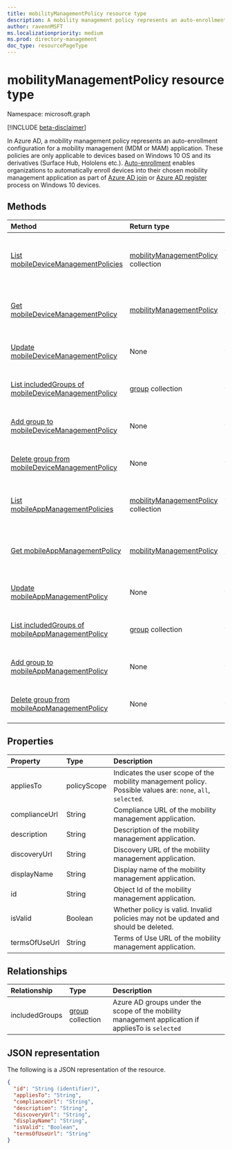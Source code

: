 ```yaml
---
title: mobilityManagementPolicy resource type
description: A mobility management policy represents an auto-enrollment policy for a mobility management application configured in Azure AD.
author: ravennMSFT
ms.localizationpriority: medium
ms.prod: directory-management
doc_type: resourcePageType
---
```


# mobilityManagementPolicy resource type

Namespace: microsoft.graph

[!INCLUDE [beta-disclaimer](../../includes/beta-disclaimer.md)]

In Azure AD, a mobility management policy represents an auto-enrollment configuration for a mobility management (MDM or MAM) application. These policies are only applicable to devices based on Windows 10 OS and its derivatives (Surface Hub, Hololens etc.). [Auto-enrollment](/windows/client-management/mdm/azure-ad-and-microsoft-intune-automatic-mdm-enrollment-in-the-new-portal) enables organizations to automatically enroll devices into their chosen mobility management application as part of [Azure AD join](/azure/active-directory/devices/concept-azure-ad-join) or [Azure AD register](/azure/active-directory/devices/concept-azure-ad-register) process on Windows 10 devices.

## Methods

| Method                                                                                                              | Return type                                                                     | Description                                                                                                                                                        |
| :------------------------------------------------------------------------------------------------------------------ | :------------------------------------------------------------------------------ | :----------------------------------------------------------------------------------------------------------------------------------------------------------------- |
| [List mobileDeviceManagementPolicies](../api/mobiledevicemanagementpolicies-list.md)                                | [mobilityManagementPolicy](../resources/mobilitymanagementpolicy.md) collection | Get a list of the [mobilityManagementPolicy](../resources/mobilitymanagementpolicy.md) objects and their properties for mobile device management applications.     |
| [Get mobileDeviceManagementPolicy](../api/mobiledevicemanagementpolicies-get.md)                                    | [mobilityManagementPolicy](../resources/mobilitymanagementpolicy.md)            | Read the properties and relationships of a [mobilityManagementPolicy](../resources/mobilitymanagementpolicy.md) object for a mobile device management application. |
| [Update mobileDeviceManagementPolicy](../api/mobiledevicemanagementpolicies-update.md)                              | None                                                                            | Update the properties of a [mobilityManagementPolicy](../resources/mobilitymanagementpolicy.md) object for a mobile device management application.                 |
| [List includedGroups of mobileDeviceManagementPolicy](../api/mobiledevicemanagementpolicies-list-includedgroups.md) | [group](../resources/group.md) collection                                       | List included groups for a [mobilityManagementPolicy](../resources/mobilitymanagementpolicy.md) object for a mobile device management application.                 |
| [Add group to mobileDeviceManagementPolicy](../api/mobiledevicemanagementpolicies-post-includedgroups.md)           | None                                                                            | Add a group to the [mobilityManagementPolicy](../resources/mobilitymanagementpolicy.md) object for a mobile device management application.                         |
| [Delete group from mobileDeviceManagementPolicy](../api/mobiledevicemanagementpolicies-delete-includedgroups.md)    | None                                                                            | Delete a group from the [mobilityManagementPolicy](../resources/mobilitymanagementpolicy.md) object for a mobile device management application.                    |
| [List mobileAppManagementPolicies](../api/mobileappmanagementpolicies-list.md)                                      | [mobilityManagementPolicy](../resources/mobilitymanagementpolicy.md) collection | Get a list of the [mobilityManagementPolicy](../resources/mobilitymanagementpolicy.md) objects and their properties for mobile app management applications.        |
| [Get mobileAppManagementPolicy](../api/mobileappmanagementpolicies-get.md)                                          | [mobilityManagementPolicy](../resources/mobilitymanagementpolicy.md)            | Read the properties and relationships of a [mobilityManagementPolicy](../resources/mobilitymanagementpolicy.md) object for a mobile app management application.    |
| [Update mobileAppManagementPolicy](../api/mobileappmanagementpolicies-update.md)                                    | None                                                                            | Update the properties of a [mobilityManagementPolicy](../resources/mobilitymanagementpolicy.md) object for a mobile app management application.                    |
| [List includedGroups of mobileAppManagementPolicy](../api/mobileappmanagementpolicies-list-includedgroups.md)       | [group](../resources/group.md) collection                                       | List included groups for a [mobilityManagementPolicy](../resources/mobilitymanagementpolicy.md) object for a mobile app management application.                    |
| [Add group to mobileAppManagementPolicy](../api/mobileappmanagementpolicies-post-includedgroups.md)                 | None                                                                            | Add a group to the [mobilityManagementPolicy](../resources/mobilitymanagementpolicy.md) object for a mobile app management application.                            |
| [Delete group from mobileAppManagementPolicy](../api/mobileappmanagementpolicies-delete-includedgroups.md)          | None                                                                            | Delete a group from the [mobilityManagementPolicy](../resources/mobilitymanagementpolicy.md) object for a mobile app management application.                       |

## Properties

| Property      | Type        | Description                                                                                                 |
| :------------ | :---------- | :---------------------------------------------------------------------------------------------------------- |
| appliesTo     | policyScope | Indicates the user scope of the mobility management policy. Possible values are: `none`, `all`, `selected`. |
| complianceUrl | String      | Compliance URL of the mobility management application.                                                      |
| description   | String      | Description of the mobility management application.                                                         |
| discoveryUrl  | String      | Discovery URL of the mobility management application.                                                       |
| displayName   | String      | Display name of the mobility management application.                                                        |
| id            | String      | Object Id of the mobility management application.                                                           |
| isValid       | Boolean     | Whether policy is valid. Invalid policies may not be updated and should be deleted.                         |
| termsOfUseUrl | String      | Terms of Use URL of the mobility management application.                                                    |

## Relationships

| Relationship   | Type                                      | Description                                                                                       |
| :------------- | :---------------------------------------- | :------------------------------------------------------------------------------------------------ |
| includedGroups | [group](../resources/group.md) collection | Azure AD groups under the scope of the mobility management application if appliesTo is `selected` |

## JSON representation

The following is a JSON representation of the resource.

<!-- {
  "blockType": "resource",
  "keyProperty": "id",
  "@odata.type": "microsoft.graph.mobilityManagementPolicy",
  "openType": false
}
-->

```json
{
  "id": "String (identifier)",
  "appliesTo": "String",
  "complianceUrl": "String",
  "description": "String",
  "discoveryUrl": "String",
  "displayName": "String",
  "isValid": "Boolean",
  "termsOfUseUrl": "String"
}
```

<!-- uuid: 5c98f801-d1c4-44eb-ac11-f72b6754deda
2020-03-23T22:34:45.203Z -->

<!-- {
  "type": "#page.annotation",
  "description": "mobilityManagementPolicy resource",
  "keywords": "",
  "section": "documentation",
  "tocPath": ""
}
-->
